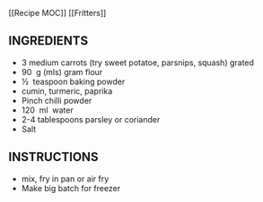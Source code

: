 [[Recipe MOC]]
[[Fritters]]
## INGREDIENTS
- 3 medium carrots (try sweet potatoe, parsnips, squash) grated
- 90  g (mls) gram flour
- ½  teaspoon baking powder
- cumin, turmeric, paprika 
- Pinch chilli powder
- 120  ml  water
- 2-4 tablespoons parsley or coriander
- Salt
## INSTRUCTIONS
- mix, fry in pan or air fry
- Make big batch for freezer